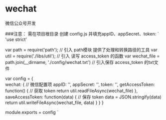 # wechat
微信公众号开发

###注意：
需在项目根目录 创建 config.js 并填充appID、appSecret、token:
`
'use strict'

var path = require('path');             // 引入 path模块 提供了处理和转换路径的工具
var util = require('./libs/util');      // 引入 读写 access_token 的函数
var wechat_file = path.join(__dirname, './config/wechat.txt')   // 引入保存 access_token 的txt文件

var config = {  
    wechat: {   // 微信配置项
        appID: '',
        appSecret: '',
        token: '',
        getAccessToken: function() { // 获取 token
            return util.readFileAsync(wechat_file)
        },
        saveAccessToken: function(data) { // 保存 token
            data = JSON.stringify(data)
            return util.writeFileAsync(wechat_file, data)
        }
    }
}

module.exports = config
`
